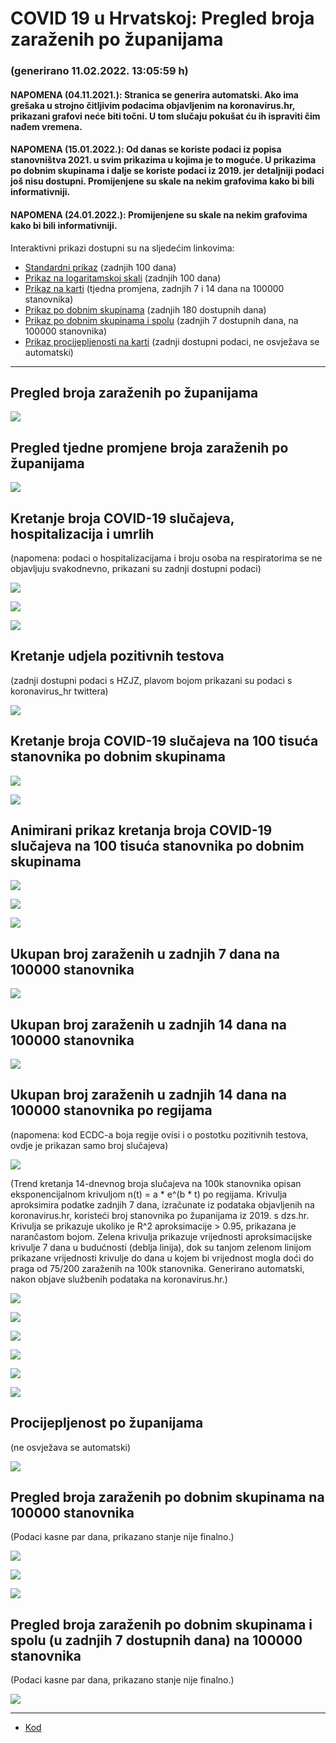# COVID 19 u Hrvatskoj: Pregled broja zaraženih po županijama

### (generirano 11.02.2022. 13:05:59 h)

#### NAPOMENA (04.11.2021.): Stranica se generira automatski. Ako ima grešaka u strojno čitljivim podacima objavljenim na koronavirus.hr, prikazani grafovi neće biti točni. U tom slučaju pokušat ću ih ispraviti čim nađem vremena.

#### NAPOMENA (15.01.2022.): Od danas se koriste podaci iz popisa stanovništva 2021. u svim prikazima u kojima je to moguće. U prikazima po dobnim skupinama i dalje se koriste podaci iz 2019. jer detaljniji podaci još nisu dostupni. Promijenjene su skale na nekim grafovima kako bi bili informativniji.

#### NAPOMENA (24.01.2022.): Promijenjene su skale na nekim grafovima kako bi bili informativniji.

Interaktivni prikazi dostupni su na sljedećim linkovima:

- [Standardni prikaz](html/index.html) (zadnjih 100 dana)
- [Prikaz na logaritamskoj skali](html/index_log.html) (zadnjih 100 dana)
- [Prikaz na karti](html/index_map.html) (tjedna promjena, zadnjih 7 i 14 dana na 100000 stanovnika)
- [Prikaz po dobnim skupinama](html/index_per_age.html) (zadnjih 180 dostupnih dana)
- [Prikaz po dobnim skupinama i spolu](html/index_pyramid.html) (zadnjih 7 dostupnih dana, na 100000 stanovnika)
- [Prikaz procijepljenosti na karti](html/index_vaccination.html) (zadnji dostupni podaci, ne osvježava se automatski)

-----

## Pregled broja zaraženih po županijama

![](img/2022_02_10_line_plots.png)

## Pregled tjedne promjene broja zaraženih po županijama

![](img/2022_02_10_map.png)

## Kretanje broja COVID-19 slučajeva, hospitalizacija i umrlih

(napomena: podaci o hospitalizacijama i broju osoba na respiratorima se ne objavljuju svakodnevno, prikazani su zadnji dostupni podaci)

![](img/2022_02_10_cases_hospitalisations_deaths.png)

![](img/2022_02_10_cases_hospitalisations_deaths_log.png)

![](img/2022_02_10_cases_hospitalisations_deaths_log_age.png)

## Kretanje udjela pozitivnih testova

(zadnji dostupni podaci s HZJZ, plavom bojom prikazani su podaci s koronavirus_hr twittera)

![](img/2022_02_10_percentage_positive_tests.png)

## Kretanje broja COVID-19 slučajeva na 100 tisuća stanovnika po dobnim skupinama

![](img/2022_02_10_cases_per_age_group_lines.png)

![](img/2022_02_10_cases_per_age_group_lines_log.png)

## Animirani prikaz kretanja broja COVID-19 slučajeva na 100 tisuća stanovnika po dobnim skupinama

![](img/2022_02_10anim_aug_1200.gif)

![](img/anim_cases_2022_02_10_vs_2020.gif)

![](img/2022_02_10all_counties_dots.png)

## Ukupan broj zaraženih u zadnjih 7 dana na 100000 stanovnika

![](img/2022_02_10_map_7_day_per_100k.png)

## Ukupan broj zaraženih u zadnjih 14 dana na 100000 stanovnika

![](img/2022_02_10_map_14_day_per_100k.png)

## Ukupan broj zaraženih u zadnjih 14 dana na 100000 stanovnika po regijama

(napomena: kod ECDC-a boja regije ovisi i o postotku pozitivnih testova, ovdje je prikazan samo broj slučajeva)

![](img/2022_02_10_map_14_day_per_100k_region.png)

(Trend kretanja 14-dnevnog broja slučajeva na 100k stanovnika opisan eksponencijalnom krivuljom n(t) = a * e^(b * t) po regijama. Krivulja aproksimira podatke zadnjih 7 dana, izračunate iz podataka objavljenih na koronavirus.hr, koristeći broj stanovnika po županijama iz 2019. s dzs.hr. Krivulja se prikazuje ukoliko je R^2 aproksimacije > 0.95, prikazana je narančastom bojom. Zelena krivulja prikazuje vrijednosti aproksimacijske krivulje 7 dana u budućnosti (deblja linija), dok su tanjom zelenom linijom prikazane vrijednosti krivulje do dana u kojem bi vrijednost mogla doći do praga od 75/200 zaraženih na 100k stanovnika. Generirano automatski, nakon objave službenih podataka na koronavirus.hr.)

![](img/2022_02_10_current_Jadranska_Hrvatska.png)

![](img/2022_02_10_current_Panonska_Hrvatska.png)

![](img/2022_02_10_current_Grad_Zagreb.png)

![](img/2022_02_10_current_Sjeverna_Hrvatska.png)

![](img/2022_02_10_current_Republika_Hrvatska.png)

![](img/2022_02_10_cases_hospitalisations_deaths_Republika_Hrvatska.png)

## Procijepljenost po županijama

(ne osvježava se automatski)

![](img/2022_02_10_vaccination.png)

## Pregled broja zaraženih po dobnim skupinama na 100000 stanovnika

(Podaci kasne par dana, prikazano stanje nije finalno.)

![](img/2022_02_10_per_age_group.png)

![](img/2022_02_10_per_age_group_all_0.png)

![](img/2022_02_10_per_age_group_all_1.png)

## Pregled broja zaraženih po dobnim skupinama i spolu (u zadnjih 7 dostupnih dana) na 100000 stanovnika

(Podaci kasne par dana, prikazano stanje nije finalno.)

![](img/2022_02_10_pyramid.png)

-----

- [Kod](https://github.com/ppalasek/covid_plots_croatia)

